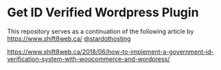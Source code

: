 # Get ID Verified Wordpress Plugin
This repository serves as a continuation of the following article by https://www.shift8web.ca/ [@stardothosting](https://github.com/stardothosting)

https://www.shift8web.ca/2018/06/how-to-implement-a-government-id-verification-system-with-woocommerce-and-wordpress/